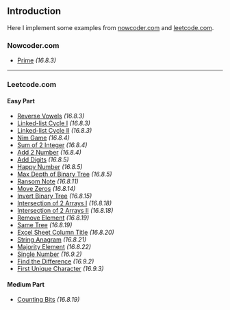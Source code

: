 ## Introduction
Here I implement some examples from [nowcoder.com](http://www.nowcoder.com/) and [leetcode.com](http://www.leetcode.com).





### Nowcoder.com
*  [Prime](https://github.com/Mindjet/Algorithm/blob/master/src/nowcoder/Prime.java)			*(16.8.3)*



-----



### Leetcode.com

#### Easy Part
* [Reverse Vowels](https://github.com/Mindjet/Algorithm/blob/master/src/leetcode/ReverseVowels.java)		*(16.8.3)*
* [Linked-list Cycle I](https://github.com/Mindjet/Algorithm/blob/master/src/leetcode/Linked_list_cycle_1.java)	*(16.8.3)*
* [Linked-list Cycle II](https://github.com/Mindjet/Algorithm/blob/master/src/leetcode/Linked_list_cycle_2.java)	*(16.8.3)*
* [Nim Game](https://github.com/Mindjet/Algorithm/blob/master/src/leetcode/Nim_game.java)		*(16.8.4)*
* [Sum of 2 Integer](https://github.com/Mindjet/Algorithm/blob/master/src/leetcode/Sum_of_2_Integer.java)	*(16.8.4)*
* [Add 2 Number](https://github.com/Mindjet/Algorithm/blob/master/src/leetcode/Add_2_Numbers.java)	*(16.8.4)*
* [Add Digits](https://github.com/Mindjet/Algorithm/blob/master/src/leetcode/Add_Digits.java)		*(16.8.5)*
* [Happy Number](https://github.com/Mindjet/Algorithm/blob/master/src/leetcode/Happy_Number.java)	*(16.8.5)*
* [Max Depth of Binary Tree](https://github.com/Mindjet/Algorithm/blob/master/src/leetcode/Max_Depth_of_Binary_Tree.java)	*(16.8.5)*
* [Ransom Note](https://github.com/Mindjet/Algorithm/blob/master/src/leetcode/Ransom_Note.java)		*(16.8.11)*
* [Move Zeros](https://github.com/Mindjet/Algorithm/blob/master/src/leetcode/Move_Zeros.java)		*(16.8.14)*
* [Invert Binary Tree](https://github.com/Mindjet/Algorithm/blob/master/src/leetcode/Invert_Binary_Tree.java)	*(16.8.15)*
* [Intersection of 2 Arrays I](https://github.com/Mindjet/Algorithm/blob/master/src/leetcode/Intersection_of_2_Arrays_1.java)	*(16.8.18)*
* [Intersection of 2 Arrays II](https://github.com/Mindjet/Algorithm/blob/master/src/leetcode/Intersection_of_2_Arrays_2.java)	*(16.8.18)*
* [Remove Element](https://github.com/Mindjet/Algorithm/blob/master/src/leetcode/Remove_Element.java)	*(16.8.19)*
* [Same Tree](https://github.com/Mindjet/Algorithm/blob/master/src/leetcode/Same_Tree.java)	*(16.8.19)*
* [Excel Sheet Column Title](https://github.com/Mindjet/Algorithm/blob/master/src/leetcode/Excel_Sheet_Column_Title.java)	*(16.8.20)*
* [String Anagram](https://github.com/Mindjet/Algorithm/blob/master/src/leetcode/String_Anagram.java)	*(16.8.21)*
* [Majority Element](https://github.com/Mindjet/Algorithm/blob/master/src/leetcode/Majority_Element.java)	*(16.8.22)*
* [Single Number](https://github.com/Mindjet/Algorithm/blob/master/src/leetcode/Single_Number.java)	*(16.9.2)*
* [Find the Difference](https://github.com/Mindjet/Algorithm/blob/master/src/leetcode/Find_the_Difference.java)	*(16.9.2)*
* [First Unique Character](https://github.com/Mindjet/Algorithm/blob/master/src/leetcode/First_Unique_Character.java)	*(16.9.3)*

#### Medium Part
* [Counting Bits](https://github.com/Mindjet/Algorithm/blob/master/src/leetcode/Counting_Bits.java)	*(16.8.19)*

